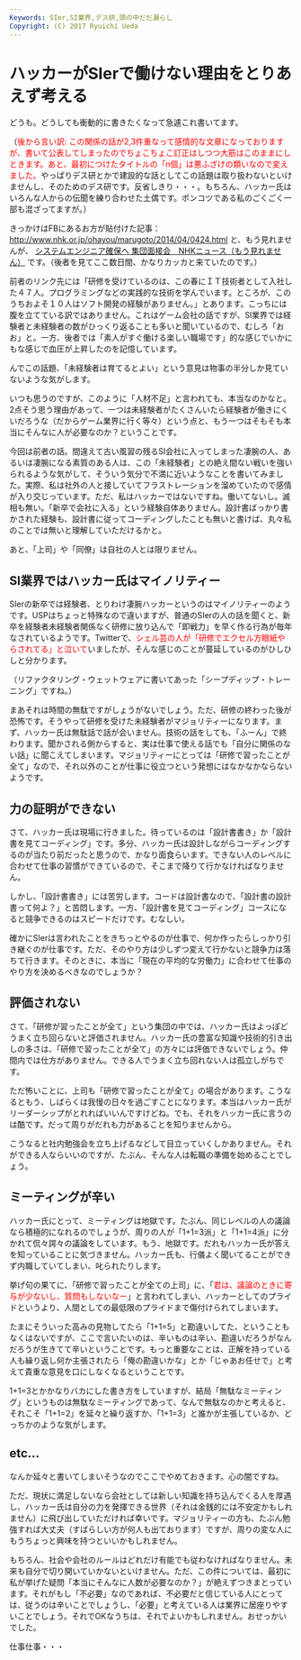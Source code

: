 ```yaml
---
Keywords: SIer,SI業界,デス研,頭の中だだ漏らし
Copyright: (C) 2017 Ryuichi Ueda
---
```


# ハッカーがSIerで働けない理由をとりあえず考える
どうも。どうしても衝動的に書きたくなって急遽これ書いてます。

（<span style="color:red">後から言い訳: この関係の話が2,3件重なって感情的な文章になっておりますが、書いて公表してしまったのでちょこちょこ訂正はしつつ大筋はこのままにしときます。あと、最初につけたタイトルの「n個」は悪ふざけの類いなので変えました。</span>やっぱりデス研とかで建設的な話としてこの話題は取り扱わないといけませんし、そのためのデス研です。反省しきり・・・。もちろん、ハッカー氏はいろんな人からの伝聞を練り合わせた土偶です。ポンコツである私のごくごく一部も混ざってますが。）

きっかけはFBにあるお方が貼付けた記事：
<a href="http://www.nhk.or.jp/ohayou/marugoto/2014/04/0424.html" target="_blank">http://www.nhk.or.jp/ohayou/marugoto/2014/04/0424.html</a>
と、もう見れませんが、
<a href="http://www3.nhk.or.jp/news/html/20140417/k10013831161000.html" target="_blank">システムエンジニア確保へ 集団面接会　NHKニュース（もう見れません）</a>
です。（後者を見てここ数日間、かなりカッカと来ていたのです。）


前者のリンク先には「研修を受けているのは、この春にＩＴ技術者として入社した４７人。プログラミングなどの実践的な技術を学んでいます。ところが、このうちおよそ１０人はソフト開発の経験がありません。」とあります。こっちには腹を立てている訳ではありません。これはゲーム会社の話ですが、SI業界では経験者と未経験者の数がひっくり返ることも多いと聞いているので、むしろ「おお」と。一方、後者では「素人がすぐ働ける楽しい職場です」的な感じでいかにもな感じで血圧が上昇したのを記憶しています。


<!--more-->

んでこの話題、「未経験者は育てるとよい」という意見は物事の半分しか見ていないような気がします。

いつも思うのですが、このように「人材不足」と言われても、本当なのかなと。2点そう思う理由があって、一つは未経験者がたくさんいたら経験者が働きにくいだろうな（だからゲーム業界に行く等々）という点と、もう一つはそもそも本当にそんなに人が必要なのか？ということです。

今回は前者の話。間違えて古い風習の残るSI会社に入ってしまった凄腕の人、あるいは凄腕になる素質のある人は、この「未経験者」との絶え間ない戦いを強いられるような気がして、そういう気分で不満に近いようなことを書いてみました。実際、私は社外の人と接していてフラストレーションを溜めていたので感情が入り交じっています。ただ、私はハッカーではないですね。働いてないし。滅相も無い。「新卒で会社に入る」という経験自体ありません。設計書ばっかり書かされた経験も、設計書に従ってコーディングしたことも無いと書けば、丸々私のことでは無いと理解していただけるかと。

あと、「上司」や「同僚」は自社の人とは限りません。

<h2>SI業界ではハッカー氏はマイノリティー</h2>

SIerの新卒では経験者、とりわけ凄腕ハッカーというのはマイノリティーのようです。USPはちょっと特殊なので違いますが、普通のSIerの人の話を聞くと、新卒を経験者未経験者関係なく研修に放り込んで「即戦力」を早く作る行為が毎年なされているようです。Twitterで、<span style="color:red">シェル芸の人が「研修でエクセル方眼紙やらされてる」と泣いて</span>いましたが、そんな感じのことが蔓延しているのがひしひしと分かります。

（リファクタリング・ウェットウェアに書いてあった「シープディップ・トレーニング」ですね。）



まあそれは時間の無駄ですがしょうがないでしょう。ただ、研修の終わった後が恐怖です。そうやって研修を受けた未経験者がマジョリティーになります。まず、ハッカー氏は無駄話で話が会いません。技術の話をしても、「ふーん」で終わります。聞かされる側からすると、実は仕事で使える話でも「自分に関係のない話」に聞こえてしまいます。マジョリティーにとっては「研修で習ったことが全て」なので、それ以外のことが仕事に役立つという発想にはなかなかならないようです。

<h2>力の証明ができない</h2>

さて、ハッカー氏は現場に行きました。待っているのは「設計書書き」か「設計書を見てコーディング」です。多分、ハッカー氏は設計しながらコーディングするのが当たり前だったと思うので、かなり面食らいます。できない人のレベルに合わせて仕事の習慣ができているので、そこまで降りて行かなければなりません。

しかし、「設計書書き」には苦労します。コードは設計書なので、「設計書の設計書って何よ？」と苦悶します。一方、「設計書を見てコーディング」コースになると競争できるのはスピードだけです。むなしい。

確かにSIerは言われたことをきちっとやるのが仕事で、何か作ったらしっかり引き継ぐのが仕事です。ただ、そのやり方は少しずつ変えて行かないと競争力は落ちて行きます。そのときに、本当に「現在の平均的な労働力」に合わせて仕事のやり方を決めるべきなのでしょうか？

<h2>評価されない</h2>

さて、「研修が習ったことが全て」という集団の中では、ハッカー氏はよっぽどうまく立ち回らないと評価されません。ハッカー氏の豊富な知識や技術的引き出しの多さは、「研修で習ったことが全て」の方々には評価できないでしょう。仲間内では仕方がありません。できる人でうまく立ち回れない人は孤立しがちです。

ただ怖いことに、上司も「研修で習ったことが全て」の場合があります。こうなるともう、しばらくは我慢の日々を過ごすことになります。本当はハッカー氏がリーダーシップがとれればいいんですけどね。でも、それをハッカー氏に言うのは酷です。だって周りがだれも力があることを知りませんから。

こうなると社内勉強会を立ち上げるなどして目立っていくしかありません。それができる人ならいいのですが、たぶん、そんな人は転職の準備を始めることでしょう。

<h2>ミーティングが辛い</h2>

ハッカー氏にとって、ミーティングは地獄です。たぶん、同じレベルの人の議論なら積極的になれるのでしょうが、周りの人が「1+1=3派」と「1+1=4派」に分かれて侃々諤々の議論をしています。もう、地獄です。だれもハッカー氏が答えを知っていることに気づきません。ハッカー氏も、行儀よく聞いてることができず内職していてしまい、叱られたりします。

挙げ句の果てに、「研修で習ったことが全ての上司」に、「<span style="color:red">君は、議論のときに寄与が少ないし、質問もしないなー</span>」と言われてしまい、ハッカーとしてのプライドというより、人間としての最低限のプライドまで傷付けられてしまいます。

たまにそういった高みの見物してたら「1+1=5」と勘違いしてた、ということもなくはないですが、ここで言いたいのは、辛いものは辛い、勘違いだろうがなんだろうが生きてて辛いということです。もっと重要なことは、正解を持っている人も繰り返し何か主張されたら「俺の勘違いかな」とか「じゃあお任せで」と考えて貴重な意見を口にしなくなるということです。

1+1=3とかかなりバカにした書き方をしていますが、結局「無駄なミーティング」というものは無駄なミーティングであって、なんで無駄なのかと考えると、それこそ「1+1=2」を延々と繰り返すか、「1+1=3」と誰かが主張しているか、どっちかのような気がします。

<h2>etc...</h2>

なんか延々と書いてしまいそうなのでここでやめておきます。心の闇ですね。

ただ、現状に満足しないなら会社としては新しい知識を持ち込んでくる人を厚遇し、ハッカー氏は自分の力を発揮できる世界（それは金銭的には不安定かもしれません）に飛び出していただければ幸いです。マジョリティーの方も、たぶん勉強すれば大丈夫（すばらしい方が何人も出ております）ですが、周りの変な人にもうちょっと興味を持つといいかもしれません。

もちろん、社会や会社のルールはどれだけ有能でも従わなければなりません。未来も自分で切り開いていかないといけません。ただ、この件については、最初に私が挙げた疑問「本当にそんなに人数が必要なのか？」が絶えずつきまとっています。それがもし「不必要」なのであれば、不必要だと信じている人にとっては、従うのは辛いことでしょうし、「必要」と考えている人は業界に居座りやすいことでしょう。それでOKなうちは、それでよいかもしれません。おせっかいでした。


仕事仕事・・・

